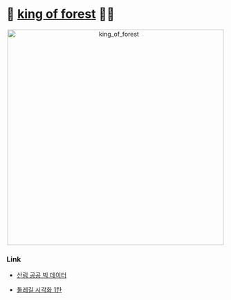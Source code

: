 # 🌳 [king of forest](https://m05.notion.site/c39d6d5a337d48fb8d884d4e2455d135?pvs=4) 🏴‍☠️


<p align="center">
  <img src="https://github.com/M-05/king_of_forest/assets/103846429/c073cfe5-8819-4ad0-9087-449ee254803e" alt="king_of_forest" width="500">
</p>

### Link
- [산림 공공 빅 데이터](https://www.all-con.co.kr/view/contest/497333)

- [둘레길 시각화 1탄](https://public.tableau.com/app/profile/.30915398/viz/_16885728624180/Story1)
